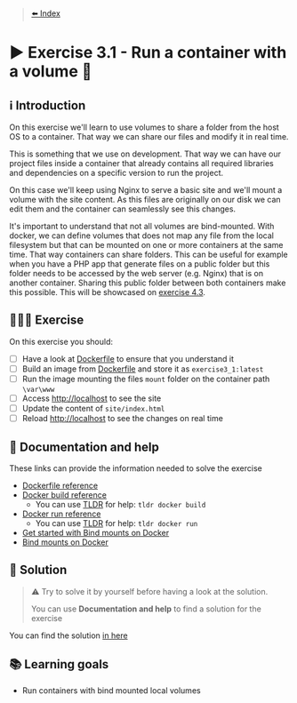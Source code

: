 > [⬅️ Index](../README.md)
# ▶️ Exercise 3.1 - Run a container with a volume 💾

## ℹ️ Introduction

On this exercise we'll learn to use volumes to share a folder from the host OS to a container. That way we can share
our files and modify it in real time.

This is something that we use on development. That way we can have our project files inside a container that already
contains all required libraries and dependencies on a specific version to run the project.

On this case we'll keep using Nginx to serve a basic site and we'll mount a volume with the site content. As this files
are originally on our disk we can edit them and the container can seamlessly see this changes.

It's important to understand that not all volumes are bind-mounted. With docker, we can define volumes that does not map
any file from the local filesystem but that can be mounted on one or more containers at the same time. That way 
containers can share folders. This can be useful for example when you have a PHP app that generate files on a public
folder but this folder needs to be accessed by the web server (e.g. Nginx) that is on another container. Sharing this
public folder between both containers make this possible. This will be showcased on
[exercise 4.3](../exercise4_3/exercise4_3.md).

## 👩🏻‍💻 Exercise

On this exercise you should:

- [ ] Have a look at [Dockerfile](files/Dockerfile) to ensure that you understand it
- [ ] Build an image from [Dockerfile](files/Dockerfile) and store it as `exercise3_1:latest`
- [ ] Run the image mounting the files `mount` folder on the container path `\var\www`
- [ ] Access [http://localhost](http://localhost) to see the site
- [ ] Update the content of `site/index.html`
- [ ] Reload [http://localhost](http://localhost) to see the changes on real time

## 🤔 Documentation and help

These links can provide the information needed to solve the exercise

* [Dockerfile reference](https://docs.docker.com/engine/reference/builder/)
* [Docker build reference](https://docs.docker.com/engine/reference/commandline/build/)
    * You can use [TLDR](https://tldr.sh/) for help: `tldr docker build`
* [Docker run reference](https://docs.docker.com/engine/reference/run/)
    * You can use [TLDR](https://tldr.sh/) for help: `tldr docker run`
* [Get started with Bind mounts on Docker](https://docs.docker.com/get-started/06_bind_mounts/)
* [Bind mounts on Docker](https://docs.docker.com/storage/bind-mounts/)

## 🧩 Solution

> ⚠️ Try to solve it by yourself before having a look at the solution.
>
> You can use **Documentation and help** to find a solution for the exercise

You can find the solution [in here](solution3_1.md)

## 📚 Learning goals

* Run containers with bind mounted local volumes
